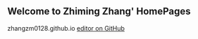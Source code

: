 ## Welcome to Zhiming Zhang' HomePages

zhangzm0128.github.io [editor on GitHub](https://zhangzm0128.github.io) 
